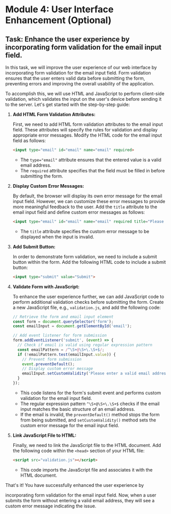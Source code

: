 # Module 4: User Interface Enhancement (Optional)

## Task: Enhance the user experience by incorporating form validation for the email input field.

In this task, we will improve the user experience of our web interface by incorporating form validation for the email input field. Form validation ensures that the user enters valid data before submitting the form, preventing errors and improving the overall usability of the application.

To accomplish this, we will use HTML and JavaScript to perform client-side validation, which validates the input on the user's device before sending it to the server. Let's get started with the step-by-step guide:

1. **Add HTML Form Validation Attributes:**

   First, we need to add HTML form validation attributes to the email input field. These attributes will specify the rules for validation and display appropriate error messages. Modify the HTML code for the email input field as follows:

   ```html
   <input type="email" id="email" name="email" required>
   ```

   - The `type="email"` attribute ensures that the entered value is a valid email address.
   - The `required` attribute specifies that the field must be filled in before submitting the form.

2. **Display Custom Error Messages:**

   By default, the browser will display its own error message for the email input field. However, we can customize these error messages to provide more meaningful feedback to the user. Add the `title` attribute to the email input field and define custom error messages as follows:

   ```html
   <input type="email" id="email" name="email" required title="Please enter a valid email address">
   ```

   - The `title` attribute specifies the custom error message to be displayed when the input is invalid.

3. **Add Submit Button:**

   In order to demonstrate form validation, we need to include a submit button within the form. Add the following HTML code to include a submit button:

   ```html
   <input type="submit" value="Submit">
   ```

4. **Validate Form with JavaScript:**

   To enhance the user experience further, we can add JavaScript code to perform additional validation checks before submitting the form. Create a new JavaScript file, e.g., `validation.js`, and add the following code:

   ```javascript
   // Retrieve the form and email input element
   const form = document.querySelector('form');
   const emailInput = document.getElementById('email');

   // Add event listener for form submission
   form.addEventListener('submit', (event) => {
     // Check if email is valid using regular expression pattern
     const emailPattern = /^\S+@\S+\.\S+$/;
     if (!emailPattern.test(emailInput.value)) {
       // Prevent form submission
       event.preventDefault();
       // Display custom error message
       emailInput.setCustomValidity('Please enter a valid email address');
     }
   });
   ```

   - This code listens for the form's submit event and performs custom validation for the email input field.
   - The regular expression pattern `^\S+@\S+\.\S+$` checks if the email input matches the basic structure of an email address.
   - If the email is invalid, the `preventDefault()` method stops the form from being submitted, and `setCustomValidity()` method sets the custom error message for the email input field.

5. **Link JavaScript File to HTML:**

   Finally, we need to link the JavaScript file to the HTML document. Add the following code within the `<head>` section of your HTML file:

   ```html
   <script src="validation.js"></script>
   ```

   - This code imports the JavaScript file and associates it with the HTML document.

That's it! You have successfully enhanced the user experience by

 incorporating form validation for the email input field. Now, when a user submits the form without entering a valid email address, they will see a custom error message indicating the issue.

